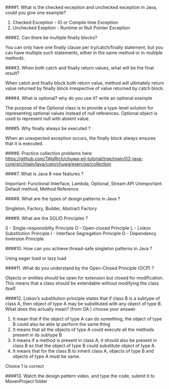 ####1. What is the checked exception and unchecked exception in Java, could you give one example?

1. Checked Exception - IO or Compile time Exception 
2. Unchecked Exeption - Runtime or Null Pointer Exception

####2. Can there be multiple finally blocks?

You can only have one finally clause per try/catch/finally statement, but you can have multiple such statements, either in the same method or in multiple methods.

####3. When both catch and finally return values, what will be the final result?

When catch and finally block both return value, method will ultimately return value returned by finally block irrespective of value returned by catch block.

####4. What is optional? why do you use it? write an optional example

The purpose of the Optional class is to provide a type-level solution for representing optional values instead of null references.  Optional object is used to represent null with absent value.

####5. Why finally always be executed ?

When an unexpected exception occurs, the finally block always ensures that it is executed.

####6. Practice collection problems here: https://github.com/TAIsRich/chuwa-eij-tutorial/tree/main/02-java-core/src/main/java/com/chuwa/exercise/collection



####7. What is Java 8 new features ?

Important: Functional Interface, Lambda, Optional, Stream API
Unimportant: Default method, Method Reference

####8. What are the types of design patterns in Java ?

Singleton, Factory, Builder, Abstract Factory

####9. What are the SOLID Principles ?

S - Single-responsiblity Principle
O - Open-closed Principle
L - Liskov Substitution Principle
I - Interface Segregation Principle
D - Dependency Inversion Principle

####10. How can you achieve thread-safe singleton patterns in Java ?

Using eager load or lazy load

####11. What do you understand by the Open-Closed Principle (OCP) ?

Objects or entities should be open for extension but closed for modification. This means that a class should be extendable without modifying the class itself.

####12. Liskov’s substitution principle states that if class B is a subtype of class A, then object of type A may be substituted with any object of type B. What does this actually mean? (from OA ) choose your answer.
1. It mean that if the object of type A can do something, the object of type B could also be able tp perform the same thing
2. It means that all the objects of type A could execute all the methods present in its subtype B
3. It means if a method is present in class A, it should also be present in class B so that the object of type B could substitute object of type A.
4. It means that for the class B to inherit class A, objects of type B and objects of type A must be same.

Choice 1 is correct

####13. Watch the design pattern video, and type the code, submit it to MavenProject folder
